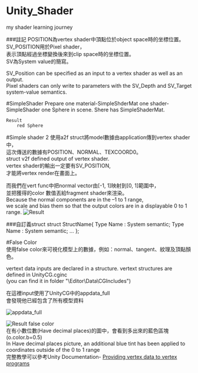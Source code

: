 # Unity_Shader
my shader learning journey


###註記
POSITION為vertex shader中頂點位於object space時的坐標位置。  
SV_POSITION用於Pixel shader，  
表示頂點經過坐標變換後來到clip space時的坐標位置。  
SV為System value的簡寫。

SV_Position can be specified as an input to a vertex shader as well as an output.   
Pixel shaders can only write to parameters with the SV_Depth and SV_Target system-value semantics.  

#SimpleShader
	Prepare
		one material-SimpleShderMat
		one shader-SimpleShader
		one Sphere in scene. Shere has SimpleShaderMat.

	Result
		red Sphere

#Simple shader 2
使用a2f struct將model數據由application傳到vertex shader中，  
這次傳送的數據有POSITION、NORMAL、TEXCOORD0。  
struct v2f defined output of vertex shader.  
vertex shader的輸出一定要有SV_POSITION,   
才能將vertex render在畫面上。  

而我們在vert func中把normal vector由[-1, 1]映射到[0, 1]範圍中，  
並把獲得的color 數值丟給fragment shader來渲染。  
Because the normal components are in the –1 to 1 range,   
we scale and bias them so that the output colors are in a displayable 0 to 1 range.
![Result](http://imgur.com/JPqgwQq.jpg)

###自訂義struct
	struct StructName{
		Type Name : System semantic;
		Type Name : System semantic;
		...
	};

#False Color  
使用false color來可視化模型上的數據，例如：normal、tangent、紋理及頂點顏色。  
  
vertext data inputs are declared in a structure.
vertext structures are defined in UnityCG.cginc  
(you can find it in folder "\Editor\Data\CGIncludes")  


在這裡input使用了UnityCG中的appdata_full  
會發現他已經包含了所有模型資料

![appdata_full](http://imgur.com/BuD5F75.jpg)

![Result false color](http://imgur.com/JsOV78l.jpg)  
在有小數位數(Have decimal places)的圖中，會看到多出來的藍色區塊(o.color.b=0.5)  
In Have decimal places picture, an additional blue tint has been applied to coordinates outside of the 0 to 1 range  
完整教學可以參考Unity Documentation- [Providing vertex data to vertex programs](https://docs.unity3d.com/Manual/SL-VertexProgramInputs.html)
